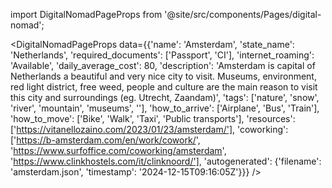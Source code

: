 
import DigitalNomadPageProps from '@site/src/components/Pages/digital-nomad';

<DigitalNomadPageProps
    data={{'name': 'Amsterdam', 'state_name': 'Netherlands', 'required_documents': ['Passport', 'CI'], 'internet_roaming': 'Available', 'daily_average_cost': 80, 'description': 'Amsterdam is capital of Netherlands a beautiful and very nice city to visit. Museums, environment, red light district, free weed, people and culture are the main reason to visit this city and surroundings (eg. Utrecht, Zaandam)', 'tags': ['nature', 'snow', 'river', 'mountain', 'museums', ''], 'how_to_arrive': ['Airplane', 'Bus', 'Train'], 'how_to_move': ['Bike', 'Walk', 'Taxi', 'Public transports'], 'resources': ['https://vitanellozaino.com/2023/01/23/amsterdam/'], 'coworking': ['https://b-amsterdam.com/en/work/cowork/', 'https://www.surfoffice.com/coworking/amsterdam', 'https://www.clinkhostels.com/it/clinknoord/'], 'autogenerated': {'filename': 'amsterdam.json', 'timestamp': '2024-12-15T09:16:05Z'}}}
/>
